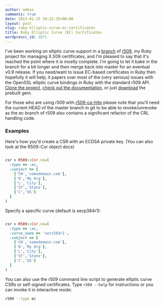 ```yaml
---
author: admin
comments: true
date: 2013-01-25 19:22:35+00:00
layout: post
slug: ruby-elliptic-curve-ec-certificates
title: Ruby Elliptic Curve (EC) Certificates
wordpress\_id: 1871
---
```


I've been working on elliptic curve support in a [branch](https://github.com/r509/r509/tree/ec) of [r509](http://r509.org), my Ruby project for managing X.509 certificates, and I'm pleased to say that it's reached the point where it is mostly complete. I'm going to let it bake in the branch for a bit longer and then merge back into master for an eventual v0.9 release. If you need/want to issue EC-based certificates in Ruby then hopefully it will help; it papers over most of the (very serious) issues with the OpenSSL elliptic curve bindings in Ruby with the standard r509 API. [Clone the project](https://github.com/r509/r509/tree/ec), [check out the documentation](http://r509.org/doc/index.html), or just [download](/assets/media/2013/01/r509-0.9ec.gem_.gz) the prebuilt gem.

For those who are using r509 with [r509-ca-http](https://github.com/r509/r509-ca-http) please note that you'll need the current HEAD of the master branch in git to be able to revoke/unrevoke as the ec branch of r509 also contains a significant refactor of the CRL handling code.



### Examples


Here's how you'd create a CSR with an ECDSA private key. (You can also look at the R509::Csr object docs)

```ruby

csr = R509::Csr.new(
  :type => :ec,
  :subject => [
    ['CN','somedomain.com'],
    ['O','My Org'],
    ['L','City'],
    ['ST','State'],
    ['C','US']
  ]
)

```


Specify a specific curve (default is secp384r1):

```ruby

csr = R509::Csr.new(
  :type => :ec,
  :curve_name => 'sect283r1',
  :subject => [
    ['CN','somedomain.com'],
    ['O','My Org'],
    ['L','City'],
    ['ST','State'],
    ['C','US']
  ]
)

```


You can also use the r509 command line script to generate elliptic curve CSRs or self-signed certificates. Type `r509 --help` for instructions or you can invoke it in interactive mode:

```bash
r509 --type ec
```

